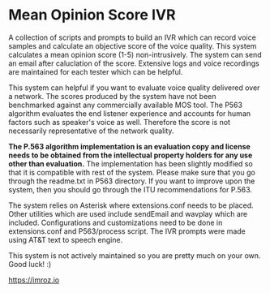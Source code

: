 # Mean Opinion Score IVR
A collection of scripts and prompts to build an IVR which can record voice samples and calculate an objective score of the voice quality. This system calculates a mean opinion score (1-5) non-intrusively. The system can send an email after caluclation of the score. Extensive logs and voice recordings are maintained for each tester which can be helpful.

This system can helpful if you want to evaluate voice quality delivered over a network. The scores produced by the system have not been benchmarked against any commercially available MOS tool. The P563 algorithm evaluates the end listener experience and accounts for human factors such as speaker's voice as well. Therefore the score is not necessarily representative of the network quality.

**The P.563 algorithm implementation is an evaluation copy and license needs to be obtained from the intellectual property holders for any use other than evaluation.** The implementation has been slightly modified so that it is compatible with rest of the system. Please make sure that you go through the readme.txt in P563 directory. If you want to improve upon the system, then you should go through the ITU recommendations for P.563.

The system relies on Asterisk where extensions.conf needs to be placed. Other utilities which are used include sendEmail and wavplay which are included. Configurations and customizations need to be done in extensions.conf and P563/process script. The IVR prompts were made using AT&T text to speech engine.

This system is not actively maintained so you are pretty much on your own. Good luck! :)

https://imroz.io
